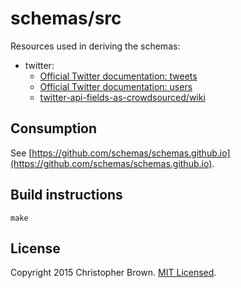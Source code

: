 # schemas/src

Resources used in deriving the schemas:

* twitter:
  - [Official Twitter documentation: tweets](https://dev.twitter.com/overview/api/tweets)
  - [Official Twitter documentation: users](https://dev.twitter.com/overview/api/users)
  - [twitter-api-fields-as-crowdsourced/wiki](https://github.com/episod/twitter-api-fields-as-crowdsourced/wiki)


## Consumption

See [https://github.com/schemas/schemas.github.io](https://github.com/schemas/schemas.github.io).


## Build instructions

    make


## License

Copyright 2015 Christopher Brown. [MIT Licensed](http://opensource.org/licenses/MIT).

